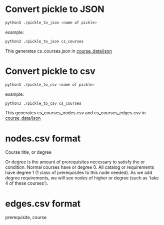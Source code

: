 # Convert pickle to JSON
```bash
python3 ./pickle_to_json <name of pickle>
```
example:
```bash
python3 ./pickle_to_json cs_courses
```
This generates cs_courses.json in [course_data/json](../course_data/json)

# Convert pickle to csv
```bash
python3 ./pickle_to_csv <name of pickle>
```
example:
```bash
python3 ./pickle_to_csv cs_courses
```
This generates cs_courses_nodes.csv and cs_courses_edges.csv in [course_data/json](../course_data/json)

# nodes.csv format
Course title, or degree

Or degree is the amount of prerequisites necessary to satisfy the or condition. Normal courses have or degree 0. All catalog or requirements have degree 1 (1 class of prerequisites to this node needed). As we add degree requirements, we will see nodes of higher or degree (such as 'take 4 of these courses').

# edges.csv format
prerequisite, course
